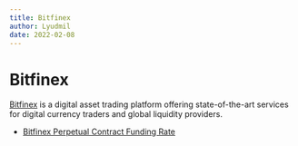 ```yaml
---
title: Bitfinex
author: Lyudmil 
date: 2022-02-08
---
```

# Bitfinex

[Bitfinex](https://www.bitfinex.com/) is a digital asset trading platform offering state-of-the-art services for digital currency traders and global liquidity providers.

- [Bitfinex Perpetual Contract Funding Rate](/metrics/bitfinex/bitfinex-perpetual-funding-rate)
